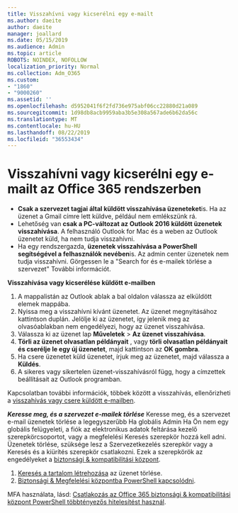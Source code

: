 ```yaml
---
title: Visszahívni vagy kicserélni egy e-mailt
ms.author: daeite
author: daeite
manager: joallard
ms.date: 05/15/2019
ms.audience: Admin
ms.topic: article
ROBOTS: NOINDEX, NOFOLLOW
localization_priority: Normal
ms.collection: Adm_O365
ms.custom:
- "1860"
- "9000260"
ms.assetid: ''
ms.openlocfilehash: d5952041f6f2fd736e975abf06cc22880d21a089
ms.sourcegitcommit: 1d98db8acb9959aba3b5e308a567ade6b62da56c
ms.translationtype: MT
ms.contentlocale: hu-HU
ms.lasthandoff: 08/22/2019
ms.locfileid: "36553434"
---
```

# <a name="recall-or-replace-an-email-message-in-office-365"></a>Visszahívni vagy kicserélni egy e-mailt az Office 365 rendszerben

- **Csak a szervezet tagjai által küldött visszahívása üzeneteket**is. Ha az üzenet a Gmail címre lett küldve, például nem emlékszünk rá.
- Lehetőség van **csak a PC-változat az Outlook 2016 küldött üzenetek visszahívása**. A felhasználó Outlook for Mac és a weben az Outlook üzenetet küld, ha nem tudja visszahívni.
- Ha egy rendszergazda, **üzenetek visszahívása a PowerShell segítségével a felhasználók nevében**is. Az admin center üzenetek nem tudja visszahívni. Görgessen le a "Search for és e-mailek törlése a szervezet" További információt.

**Visszahívása vagy kicserélése küldött e-mailben**

1. A mappalistán az Outlook ablak a bal oldalon válassza az elküldött elemek mappába.
2. Nyissa meg a visszahívni kívánt üzenetet. Az üzenet megnyitásához kattintson duplán. Jelölje ki az üzenetet, így jelenik meg az olvasóablakban nem engedélyezi, hogy az üzenet visszahívása.
3. Válassza ki az üzenet lap **Műveletek** > **Az üzenet visszahívása**.
4. **Törli az üzenet olvasatlan példányait** , vagy **törli olvasatlan példányait és cserélje le egy új üzenetet**, majd kattintson az **OK gombra**.
5. Ha csere üzenetet küld üzenetet, írjuk meg az üzenetet, majd válassza a **Küldés**.
6. A sikeres vagy sikertelen üzenet-visszahívásról függ, hogy a címzettek beállításait az Outlook programban.

Kapcsolatban további információk, többek között a visszahívás, ellenőrizheti a [visszahívás vagy csere küldött e-mailben](https://support.office.com/article/35027f88-d655-4554-b4f8-6c0729a723a0).

***Keresse meg, és a szervezet e-mailek törlése*** Keresse meg, és a szervezet e-mail üzenetek törlése a legegyszerűbb Ha globális Admin Ha Ön nem egy globális felügyeleti, a fiók az elektronikus adatok feltárása kezelő szerepkörcsoportot, vagy a megfelelési Keresés szerepkör hozzá kell adni. Üzenetek törlése, szüksége lesz a Szervezetkezelés szerepkör vagy a Keresés és a kiürítés szerepkör csatlakozni. Ezek a szerepkörök az engedélyeket a [biztonsági & kompatibilitási központ](https://protection.office.com/).

1. [Keresés a tartalom létrehozása](https://docs.microsoft.com/office365/securitycompliance/content-search) az üzenet törlése.
2. [Biztonsági & Megfelelési központba PowerShell kapcsolódni](https://docs.microsoft.com/powershell/exchange/office-365-scc/connect-to-scc-powershell/connect-to-scc-powershell?view=exchange-ps). 

MFA használata, lásd: [Csatlakozás az Office 365 biztonsági & kompatibilitási központ PowerShell többtényezős hitelesítést használ](https://docs.microsoft.com/powershell/exchange/office-365-scc/connect-to-scc-powershell/mfa-connect-to-scc-powershell?view=exchange-ps). 
